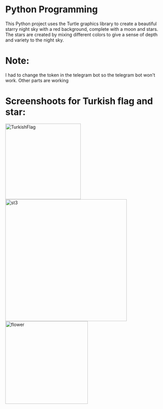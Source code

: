# Python Programming 
This Python project uses the Turtle graphics library to create a beautiful starry night sky with a red background,
complete with a moon and stars.
The stars are created by mixing different colors to give a sense of depth and variety to the night sky.

# Note:
I had to change the token in the telegram bot so the telegram bot won't work. Other parts are working 

# Screenshoots for Turkish flag and star:

<img width="236" alt="TurkishFlag" src="https://github.com/Adl1coder/Python-Programming/assets/93915867/98fd0d1c-eb85-4f55-9b62-1245b2ca9ab6">
<img width="380" alt="st3" src="https://github.com/Adl1coder/Python-Programming/assets/93915867/e54a0c27-fc89-4ef9-b673-4f02e3c81909">
<img width="258" alt="flower" src="https://github.com/Adl1coder/Python-Programming/assets/93915867/d954b142-1a2a-4408-a345-4fb2124507ab">
